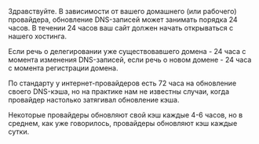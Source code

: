 Здравствуйте. В зависимости от вашего домашнего (или рабочего) провайдера, обновление DNS-записей может занимать порядка 24 часов. В течении 24 часов ваш сайт должен начать открываться с нашего хостинга. 

Если речь о делегировании уже существовавшего домена - 24 часа с момента изменения DNS-записей, если речь о новом домене - 24 часа с момента регистрации домена.

По стандарту у интернет-провайдеров есть 72 часа на обновление своего DNS-кэша, но на практике нам не известны случаи, когда провайдер настолько затягивал обновление кэша.

Некоторые провайдеры обновляют свой кэш каждые 4-6 часов, но в среднем, как уже говорилось, провайдеры обновляют кэш каждые сутки.